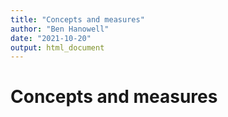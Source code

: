 ```yaml
---
title: "Concepts and measures"
author: "Ben Hanowell"
date: "2021-10-20"
output: html_document
---
```


# Concepts and measures

